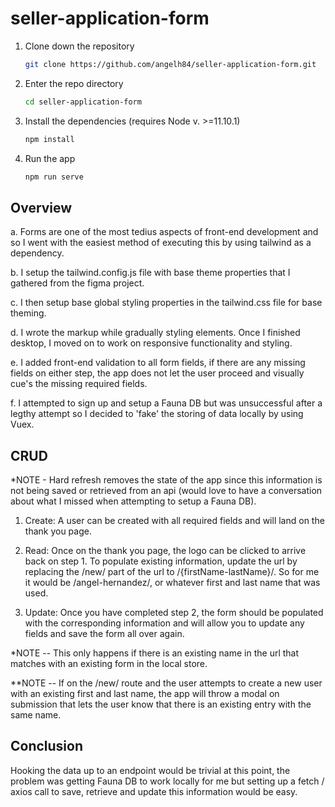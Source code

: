 # seller-application-form

1. Clone down the repository

    ```bash
    git clone https://github.com/angelh84/seller-application-form.git
    ```

2. Enter the repo directory

    ```bash
    cd seller-application-form
    ```

3. Install the dependencies (requires Node v. >=11.10.1)

    ```bash
    npm install
    ```

4. Run the app

    ```bash
    npm run serve
    ```

## Overview
a. Forms are one of the most tedius aspects of front-end development and so I went with the easiest method of executing this by using tailwind as a dependency.

b. I setup the tailwind.config.js file with base theme properties that I gathered from the figma project.  

c. I then setup base global styling properties in the tailwind.css file for base theming. 

d. I wrote the markup while gradually styling elements.  Once I finished desktop, I moved on to work on responsive functionality and styling.

e. I added front-end validation to all form fields, if there are any missing fields on either step, the app does not let the user proceed and visually cue's the missing required fields.

f. I attempted to sign up and setup a Fauna DB but was unsuccessful after a legthy attempt so I decided to 'fake' the storing of data locally by using Vuex. 

## CRUD

*NOTE - Hard refresh removes the state of the app since this information is not being saved or retrieved from an api (would love to have a conversation about what I missed when attempting to setup a Fauna DB).

1. Create: A user can be created with all required fields and will land on the thank you page. 

2. Read: Once on the thank you page, the logo can be clicked to arrive back on step 1. To populate existing information, update the url by replacing the /new/ part of the url to /{firstName-lastName}/.  So for me it would be /angel-hernandez/, or whatever first and last name that was used.

3. Update: Once you have completed step 2, the form should be populated with the corresponding information and will allow you to update any fields and save the form all over again.  

*NOTE -- This only happens if there is an existing name in the url that matches with an existing form in the local store. 

**NOTE -- If on the /new/ route and the user attempts to create a new user with an existing first and last name, the app will throw a modal on submission that lets the user know that there is an existing entry with the same name.

## Conclusion

Hooking the data up to an endpoint would be trivial at this point, the problem was getting Fauna DB to work locally for me but setting up a fetch / axios call to save, retrieve and update this information would be easy.